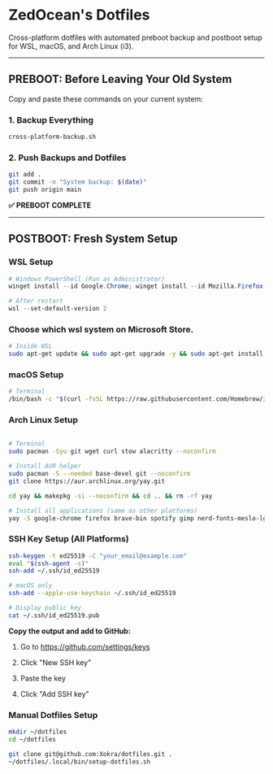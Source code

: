 # ZedOcean's Dotfiles

Cross-platform dotfiles with automated preboot backup and postboot setup for WSL, macOS, and Arch Linux (i3).

---

## PREBOOT: Before Leaving Your Old System

Copy and paste these commands on your current system:

### 1. Backup Everything

```bash
cross-platform-backup.sh
```

### 2. Push Backups and Dotfiles

```bash
git add .
git commit -m "System backup: $(date)"
git push origin main
```

**✅ PREBOOT COMPLETE**

---

## POSTBOOT: Fresh System Setup

### WSL Setup

```powershell
# Windows PowerShell (Run as Administrator)
winget install --id Google.Chrome; winget install --id Mozilla.Firefox; winget install --id Brave.Brave; winget install --id Spotify.Spotify; winget install --id GIMP.GIMP; Invoke-WebRequest -Uri "https://github.com/ryanoasis/nerd-fonts/raw/HEAD/patched-fonts/Meslo/L/DZ/Regular/MesloLGLDZNerdFont-Regular.ttf" -OutFile "$env:LOCALAPPDATA\Microsoft\Windows\Fonts\MesloLGLDZNerdFont-Regular.ttf"; dism.exe /online /enable-feature /featurename:Microsoft-Windows-Subsystem-Linux /all /norestart; dism.exe /online /enable-feature /featurename:VirtualMachinePlatform /all /norestart
```

```powershell
# After restart
wsl --set-default-version 2

```

### Choose which wsl system on Microsoft Store.

```bash
# Inside WSL
sudo apt-get update && sudo apt-get upgrade -y && sudo apt-get install git wget curl stow -y
```

### macOS Setup

```bash
# Terminal
/bin/bash -c "$(curl -fsSL https://raw.githubusercontent.com/Homebrew/install/HEAD/install.sh)" && brew update && brew upgrade && brew install git wget curl stow alacritty --cask google-chrome font-meslo-lg-nerd-font firefox brave-browser spotify

```

### Arch Linux Setup

```bash

# Terminal
sudo pacman -Syu git wget curl stow alacritty --noconfirm
```

```bash
# Install AUR helper
sudo pacman -S --needed base-devel git --noconfirm
git clone https://aur.archlinux.org/yay.git

cd yay && makepkg -si --noconfirm && cd .. && rm -rf yay
```

```bash
# Install all applications (same as other platforms)
yay -S google-chrome firefox brave-bin spotify gimp nerd-fonts-meslo-lg --noconfirm
```

### SSH Key Setup (All Platforms)

```bash
ssh-keygen -t ed25519 -C "your_email@example.com"
eval "$(ssh-agent -s)"
ssh-add ~/.ssh/id_ed25519
```

```bash
# macOS only
ssh-add --apple-use-keychain ~/.ssh/id_ed25519
```

```bash
# Display public key
cat ~/.ssh/id_ed25519.pub

```

**Copy the output and add to GitHub:**

1. Go to https://github.com/settings/keys

2. Click "New SSH key"

3. Paste the key
4. Click "Add SSH key"

### Manual Dotfiles Setup

```bash
mkdir ~/dotfiles
cd ~/dotfiles

git clone git@github.com:Xokra/dotfiles.git .
~/dotfiles/.local/bin/setup-dotfiles.sh
```
